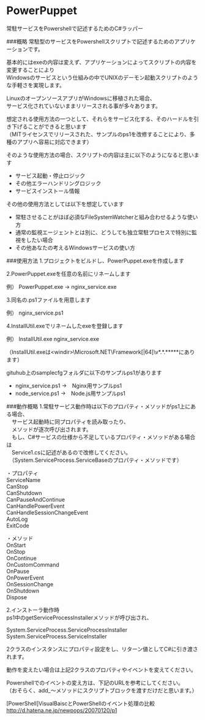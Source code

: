 PowerPuppet
======================
常駐サービスをPowershellで記述するためのC#ラッパー  

###概略
常駐型のサービスをPowershellスクリプトで記述するためのアプリケーションです。 

基本的にはexeの内容は変えず、アプリケーションによってスクリプトの内容を変更することにより  
Windowsのサービスという仕組みの中でUNIXのデーモン起動スクリプトのような手軽さを実現します。  

LinuxのオープンソースアプリがWindowsに移植された場合、  
サービス化されていないままリリースされる事が多々あります。  

想定される使用方法の一つとして、それらをサービス化する、そのハードルを引き下げることができると思います  
（MITライセンスでリリースされた、サンプルのps1を改修することにより、多種のアプリへ容易に対応できます）  

そのような使用方法の場合、スクリプトの内容は主に以下のようになると思います  

* サービス起動・停止ロジック  
* その他エラーハンドリングロジック  
* サービスインストール情報  

その他の使用方法としては以下を想定しています  
* 常駐させることがほぼ必須なFileSystemWatcherと組み合わせるような使い方  
* 通常の監視エージェントとは別に、どうしても独立常駐プロセスで特別に監視をしたい場合  
* その他あなたの考えるWindowsサービスの使い方  

###使用方法
1.プロジェクトをビルドし、PowerPuppet.exeを作成します

2.PowerPuppet.exeを任意の名前にリネームします

例）
PowerPuppet.exe → nginx_service.exe

3.同名の.ps1ファイルを用意します

例）
nginx_service.ps1

4.InstallUtil.exeでリネームしたexeを登録します

例）
InstallUtil.exe nginx_service.exe

（InstallUtil.exeは\<windir\>\Microsoft.NET\Framework[|64]\v\*.\*.*****にあります）

gituhub上のsamplecfgフォルダに以下のサンプルps1があります
* nginx_service.ps1  →　Nginx用サンプルps1
* node_service.ps1   →　Node.js用サンプルps1

###動作概略
1.常駐サービス動作時は以下のプロパティ・メソッドがps1上にある場合、  
　サービス起動時に同プロパティを読み取ったり、  
　メソッドが逐次呼び出されます。  
　もし、C#サービスの仕様から不足しているプロパティ・メソッドがある場合は  
　Service1.csに記述があるので改修してください。  
　（System.ServiceProcess.ServiceBaseのプロパティ・メソッドです）  

・プロパティ  
ServiceName  
CanStop  
CanShutdown  
CanPauseAndContinue  
CanHandlePowerEvent  
CanHandleSessionChangeEvent  
AutoLog  
ExitCode  

・メソッド  
OnStart  
OnStop  
OnContinue  
OnCustomCommand  
OnPause  
OnPowerEvent  
OnSessionChange  
OnShutdown  
Dispose  

2.インストーラ動作時  
ps1中のgetServiceProcessInstallerメソッドが呼び出され、  

System.ServiceProcess.ServiceProcessInstaller  
System.ServiceProcess.ServiceInstaller  

2クラスのインスタンスにプロパティ設定をし、リターン値としてC#に引き渡されます。  

動作を変えたい場合は上記2クラスのプロパティやイベントを変えてください。  

Powershellでのイベントの変え方は、下記のURLを参考にしてください。  
（おそらく、add_～メソッドにスクリプトブロックを渡すだけだと思います。）  

[PowerShell]VisualBaiscとPowerShellのイベント処理の比較  
http://d.hatena.ne.jp/newpops/20070120/p1  
